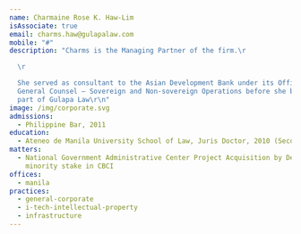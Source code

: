 ```yaml
---
name: Charmaine Rose K. Haw-Lim
isAssociate: true
email: charms.haw@gulapalaw.com
mobile: "#"
description: "Charms is the Managing Partner of the firm.\r

  \r

  She served as consultant to the Asian Development Bank under its Office of
  General Counsel – Sovereign and Non-sovereign Operations before she became
  part of Gulapa Law\r\n"
image: /img/corporate.svg
admissions:
  - Philippine Bar, 2011
education:
  - Ateneo de Manila University School of Law, Juris Doctor, 2010 (Second Honors)
matters:
  - National Government Administrative Center Project Acquisition by Densan of a
    minority stake in CBCI
offices:
  - manila
practices:
  - general-corporate
  - i-tech-intellectual-property
  - infrastructure
---
```

